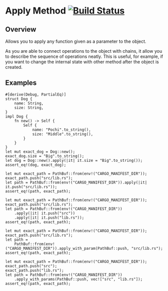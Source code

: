 # Apply Method [![Build Status](https://travis-ci.com/kazztac/apply_method.svg?branch=master)](https://travis-ci.com/kazztac/apply_method)

## Overview


Allows you to apply any function given as a parameter to the object.

As you are able to connect operations to the object with chains, it allow you to describe the
sequence of operations neatly.
This is useful, for example, if you want to change the internal state with other method after
the object is created.

## Examples

```
#[derive(Debug, PartialEq)]
struct Dog {
    name: String,
    size: String,
}
impl Dog {
    fn new() -> Self {
        Self {
            name: "Pochi".to_string(),
            size: "Middle".to_string(),
        }
    }
}
let mut exact_dog = Dog::new();
exact_dog.size = "Big".to_string();
let dog = Dog::new().apply(|it| it.size = "Big".to_string());
assert_eq!(dog, exact_dog);
```

```
let mut exact_path = PathBuf::from(env!("CARGO_MANIFEST_DIR"));
exact_path.push("src/lib.rs");
let path = PathBuf::from(env!("CARGO_MANIFEST_DIR")).apply(|it| it.push("src/lib.rs"));
assert_eq!(path, exact_path);
```

```
let mut exact_path = PathBuf::from(env!("CARGO_MANIFEST_DIR"));
exact_path.push("src/lib.rs");
let path = PathBuf::from(env!("CARGO_MANIFEST_DIR"))
    .apply(|it| it.push("src"))
    .apply(|it| it.push("lib.rs"));
assert_eq!(path, exact_path);
```

```
let mut exact_path = PathBuf::from(env!("CARGO_MANIFEST_DIR"));
exact_path.push("src/lib.rs");
let path =
    PathBuf::from(env!("CARGO_MANIFEST_DIR")).apply_with_param(PathBuf::push, "src/lib.rs");
assert_eq!(path, exact_path);

```

```
let mut exact_path = PathBuf::from(env!("CARGO_MANIFEST_DIR"));
exact_path.push("src");
exact_path.push("lib.rs");
let path = PathBuf::from(env!("CARGO_MANIFEST_DIR"))
    .apply_with_params(PathBuf::push, vec!["src", "lib.rs"]);
assert_eq!(path, exact_path);
```
